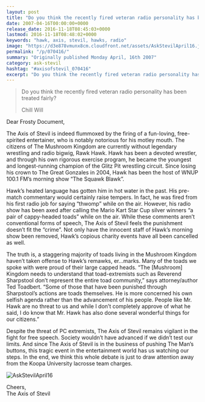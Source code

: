 ```yaml
---
layout: post
title: "Do you think the recently fired veteran radio personality has been treated fairly?"
date: 2007-04-16T00:00:00+0000
release_date: 2016-11-18T08:45:03+0000
lastmod: 2016-11-18T08:48:02+0000
keywords: "hawk, axis, stevil, hawks, radio"
image: "https://d3e878vmunx8cm.cloudfront.net/assets/AskStevilApril16.jpg"
permalink: "/p/070416/"
summary: "Originally published Monday April, 16th 2007"
category: ask-stevil
hashtag: "#axisofstevil_070416"
excerpt: "Do you think the recently fired veteran radio personality has been treated fairly? and other great questions from Monday April, 16th 2007"
---
```


[p01]: https://d3e878vmunx8cm.cloudfront.net/assets/AskStevilApril16.jpg "AskStevilApril16"
> Do you think the recently fired veteran radio personality has been treated fairly?
> 
> Chill Will

Dear Frosty Document,

The Axis of Stevil is indeed flummoxed by the firing of a fun-loving, free-spirited entertainer, who is notably notorious for his motley mouth.  The citizens of The Mushroom Kingdom are currently without legendary wrestling and radio bigwig, Rawk Hawk.  Hawk has been a devoted wrestler, and through his own rigorous exercise program, he became the youngest and longest-running champion of the Glitz Pit wrestling circuit.  Since losing his crown to The Great Gonzales in 2004, Hawk has been the host of WNUP 100.1 FM’s morning show “The Squawk Blawk”.   

Hawk’s heated language has gotten him in hot water in the past.  His pre-match commentary would certainly raise tempers.  In fact, he was fired from his first radio job for saying “thwomp” while on the air.  However, his radio show has been axed after calling the Mario Kart Star Cup silver winners “a pair of cappy-headed toads” while on the air. While these comments aren’t conventional forms of speech, The Axis of Stevil feels the punishment doesn’t fit the “crime”.  Not only have the innocent staff of Hawk’s morning show been removed, Hawk’s copious charity events have all been cancelled as well.

The truth is, a staggering majority of toads living in the Mushroom Kingdom haven’t taken offense to Hawk’s remawks, er…marks. Many of the toads we spoke with were proud of their large capped heads.  “The [Mushroom] Kingdom needs to understand that toad-extremists such as Reverend Sharpstool don’t represent the entire toad community,” says attorney/author Ted Toadbert. “Some of those that have been punished through  Sharpstool’s actions are toads themselves.  He is more concerned his own selfish agenda rather than the advancement of his people.  People like Mr. Hawk are no threat to us and while I don’t completely approve of what he said, I do know that Mr. Hawk has also done several wonderful things for our citizens.”

Despite the threat of  PC extremists, The Axis of Stevil remains vigilant in the fight for free speech.  Society wouldn’t have advanced if we didn’t test our limits.  And since The Axis of Stevil is in the business of pushing The Man’s buttons, this tragic event in the entertainment world has us watching our steps.  In the end, we think this whole debate is just to draw attention away from the Koopa University lacrosse team charges.

![AskStevilApril16][p01]

Cheers,  
The Axis of Stevil
